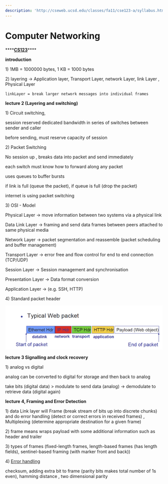 ```yaml
---
description: 'http://cseweb.ucsd.edu/classes/fa11/cse123-a/syllabus.html'
---
```


# Computer Networking

\*\*\*\*[**CS123**](http://cseweb.ucsd.edu/classes/fa11/cse123-a/syllabus.html)\*\*\*\*

**introduction** 

1\) 1MB = 1000000 bytes, 1 KB = 1000 bytes

2\) layering -&gt; Application layer, Transport Layer, network Layer, link Layer , Physical Layer

    linkLayer = break larger network messages into individual frames

**lecture 2 \(Layering and switching\)**

1\) Circuit switching, 

session reserved dedicated bandwidth in series of switches between sender and caller

before sending, must reserve capacity of session 

2\) Packet Switching 

No session up , breaks data into packet and send immediately

each switch must know how to forward along any packet

uses queues to buffer bursts

if link is full \(queue the packet\), if queue is full \(drop the packet\) 

internet is using packet switching 

3\) OSI - Model

Physical Layer -&gt; move information between two systems via a physical link

Data Link Layer -&gt; framing and send data frames between peers attached to same physical media

Network Layer -&gt; packet segmentation and reassemble \(packet scheduling and buffer management\)

Transport Layer -&gt; error free and flow control for end to end connection \(TCP/UDP\)

Session Layer -&gt; Session management and synchronisation 

Presentation Layer -&gt; Data format conversion 

Application Layer -&gt; \(e.g. SSH, HTTP\)

4\) Standard packet header 

![](../.gitbook/assets/image%20%28179%29.png)

**lecture 3 Signalling and clock recovery** 

1\) analog vs digital 

analog can be converted to digital for storage and then back to analog 

take bits \(digital data\) &gt; modulate to send data \(analog\) -&gt; demodulate to retrieve data \(digital again\) 



**lecture 4, Framing and Error Detection** 

1\) data Link layer will Frame \(break stream of bits up into discrete chunks\) and do error handling \(detect or correct errors in received frames\) , Multiplexing \(determine appropriate destination for a given frame\) 

2\) frame means wraps payload with some additional information such as header and trailer 

3\) types of frames \(fixed-length frames, length-based frames \(has length fields\), sentinel-based framing \(with marker front and back\)\)

 4\) [Error handling ](https://www.geeksforgeeks.org/error-detection-in-computer-networks/)

checksum, adding extra bit to frame \(parity bits makes total number of 1s even\), hamming distance , two dimensional parity



